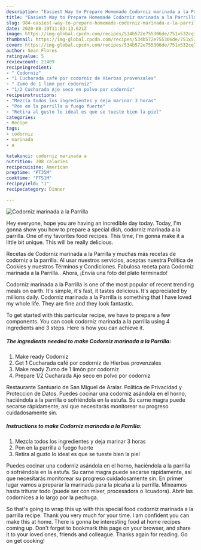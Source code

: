 ```yaml
---
description: "Easiest Way to Prepare Homemade Codorniz marinada a la Parrilla"
title: "Easiest Way to Prepare Homemade Codorniz marinada a la Parrilla"
slug: 984-easiest-way-to-prepare-homemade-codorniz-marinada-a-la-parrilla
date: 2020-08-19T11:03:13.621Z
image: https://img-global.cpcdn.com/recipes/534b572e755306de/751x532cq70/codorniz-marinada-a-la-parrilla-foto-principal.jpg
thumbnail: https://img-global.cpcdn.com/recipes/534b572e755306de/751x532cq70/codorniz-marinada-a-la-parrilla-foto-principal.jpg
cover: https://img-global.cpcdn.com/recipes/534b572e755306de/751x532cq70/codorniz-marinada-a-la-parrilla-foto-principal.jpg
author: Sean Flores
ratingvalue: 5
reviewcount: 21409
recipeingredient:
- " Codorniz"
- "1 Cucharada café por codorniz de Hierbas provenzales"
- " Zumo de 1 limn por codorniz"
- "1/2 Cucharada Ajo seco en polvo por codorniz"
recipeinstructions:
- "Mezcla todos los ingredientes y deja marinar 3 horas"
- "Pon en la parrilla a fuego fuerte"
- "Retira al gusto lo ideal es que se tueste bien la piel"
categories:
- Recipe
tags:
- codorniz
- marinada
- a

katakunci: codorniz marinada a 
nutrition: 208 calories
recipecuisine: American
preptime: "PT35M"
cooktime: "PT51M"
recipeyield: "1"
recipecategory: Dinner

---
```



![Codorniz marinada a la Parrilla](https://img-global.cpcdn.com/recipes/534b572e755306de/751x532cq70/codorniz-marinada-a-la-parrilla-foto-principal.jpg)

Hey everyone, hope you are having an incredible day today. Today, I'm gonna show you how to prepare a special dish, codorniz marinada a la parrilla. One of my favorites food recipes. This time, I'm gonna make it a little bit unique. This will be really delicious.

Recetas de Codorniz marinada a la Parrilla y muchas más recetas de codorniz a la parrilla. Al usar nuestros servicios, aceptas nuestra Política de Cookies y nuestros Términos y Condiciones. Fabulosa receta para Codorniz marinada a la Parrilla.. Ahora, ¡Envía una foto del plato terminado!

Codorniz marinada a la Parrilla is one of the most popular of recent trending meals on earth. It's simple, it's fast, it tastes delicious. It's appreciated by millions daily. Codorniz marinada a la Parrilla is something that I have loved my whole life. They are fine and they look fantastic.


To get started with this particular recipe, we have to prepare a few components. You can cook codorniz marinada a la parrilla using 4 ingredients and 3 steps. Here is how you can achieve it.

<!--inarticleads1-->

##### The ingredients needed to make Codorniz marinada a la Parrilla:

1. Make ready  Codorniz
1. Get 1 Cucharada café por codorniz de Hierbas provenzales
1. Make ready  Zumo de 1 limón por codorniz
1. Prepare 1/2 Cucharada Ajo seco en polvo por codorniz


Restaurante Santuario de San Miguel de Aralar. Politica de Privacidad y Proteccion de Datos. Puedes cocinar una codorniz asándola en el horno, haciéndola a la parrilla o sofriéndola en la estufa. Su carne magra puede secarse rápidamente, así que necesitarás monitorear su progreso cuidadosamente sin. 

<!--inarticleads2-->

##### Instructions to make Codorniz marinada a la Parrilla:

1. Mezcla todos los ingredientes y deja marinar 3 horas
1. Pon en la parrilla a fuego fuerte
1. Retira al gusto lo ideal es que se tueste bien la piel


Puedes cocinar una codorniz asándola en el horno, haciéndola a la parrilla o sofriéndola en la estufa. Su carne magra puede secarse rápidamente, así que necesitarás monitorear su progreso cuidadosamente sin. En primer lugar vamos a preparar la marinada para la picaña a la parrilla. Mixeamos hasta triturar todo (puede ser con mixer, procesadora o licuadora). Abrir las codornices a lo largo por la pechuga. 

So that's going to wrap this up with this special food codorniz marinada a la parrilla recipe. Thank you very much for your time. I am confident you can make this at home. There is gonna be interesting food at home recipes coming up. Don't forget to bookmark this page on your browser, and share it to your loved ones, friends and colleague. Thanks again for reading. Go on get cooking!
